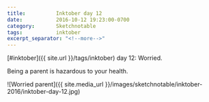 ```yaml
---
title:          Inktober day 12
date:           2016-10-12 19:23:00-0700
category:       Sketchnotable
tags:           inktober
excerpt_separator: "<!--more-->"
---
```

[#inktober]({{ site.url }}/tags/inktober) day 12: Worried.

Being a parent is hazardous to your health.

![Worried parent]({{ site.media_url }}/images/sketchnotable/inktober-2016/inktober-day-12.jpg)

<!--more-->
